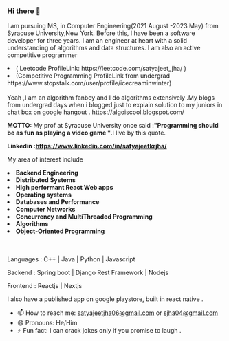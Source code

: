 ### Hi there 👋

I am pursuing MS, in Computer Engineering(2021 August -2023 May) from Syracuse University,New York. Before this, I have been a software developer for three years. I am an engineer at heart with a solid understanding of algorithms and data structures. I am also an active competitive programmer 
<li>
(  Leetcode ProfileLink:  https://leetcode.com/satyajeet_jha/ )
</li>
  <li>
(Competitive Programming ProfileLink from undergrad https://www.stopstalk.com/user/profile/icecreaminwinter)  
  </li>
 <br> Yeah ,I am an algorithm fanboy and I do algorithms extensively .My blogs from undergrad days when i blogged just to explain solution to my juniors in chat box on google hangout . https://algoiscool.blogspot.com/</br>

<p><b>MOTTO:</b> My prof at Syracuse University once said :<b>"Programming should be as fun as playing a video game "</b>.I live by this quote.<p/>

<b>Linkedin :https://www.linkedin.com/in/satyajeetkrjha/</b> 

My area of interest include
<li> <b>Backend Engineering</b> </li>
<li><b>Distributed Systems</b> </li>
<li><b>High performant React Web apps</b> </li>
<li><b>Operating systems</b> </li>
<li><b> Databases and Performance</b></li>
<li><b> Computer Networks </b> </li>
<li><b>Concurrency and MultiThreaded Programming</b> </li>
<li> <b>Algorithms</b></li>
<li><b>Object-Oriented Programming</b> </li>
<br></br>




<p>Languages : C++ | Java | Python | Javascript </p>
<p>Backend : Spring boot | Django Rest Framework | Nodejs </p>
<p>Frontend : Reactjs | Nextjs </p>
I also have a published app on google playstore, built in react native .




- 📫 How to reach me: satyajeetjha06@gmail.com or sjha04@gmail.com
- 😄 Pronouns: He/Him
- ⚡ Fun fact: I can crack jokes only if you promise to laugh .
